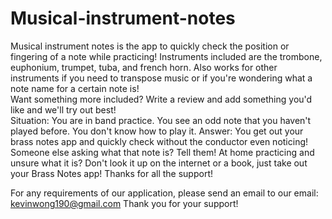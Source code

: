 # Musical-instrument-notes
Musical instrument notes is the app to quickly check the position or fingering of a note while practicing! Instruments included are the trombone, euphonium, trumpet, tuba, and french horn.  Also works for other instruments if you need to transpose music or if you're wondering what a note name for a certain note is!   
Want something more included? 
Write a review and add something you'd like and we'll try out best!  
Situation: You are in band practice. You see an odd note that you haven't played before. You don't know how to play it. 
Answer: You get out your brass notes app and quickly check without the conductor even noticing! 
Someone else asking what that note is? Tell them! At home practicing and unsure what it is? 
Don't look it up on the internet or a book, just take out your Brass Notes app!  Thanks for all the support!

For any requirements of our application, please send an email to our email: kevinwong190@gmail.com Thank you for your support!
